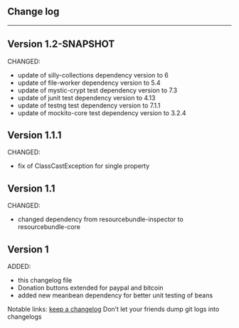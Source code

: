 ## Change log
----------------------

Version 1.2-SNAPSHOT
-------------

CHANGED:

- update of silly-collections dependency version to 6
- update of file-worker dependency version to 5.4
- update of mystic-crypt test dependency version to 7.3
- update of junit test dependency version to 4.13
- update of testng test dependency version to 7.1.1
- update of mockito-core test dependency version to 3.2.4

Version 1.1.1
-------------

CHANGED:

- fix of ClassCastException for single property

Version 1.1
-------------

CHANGED:

- changed dependency from resourcebundle-inspector to resourcebundle-core

Version 1
-------------

ADDED:
 
- this changelog file
- Donation buttons extended for paypal and bitcoin
- added new meanbean dependency for better unit testing of beans

Notable links:
[keep a changelog](http://keepachangelog.com/en/1.0.0/) Don’t let your friends dump git logs into changelogs
